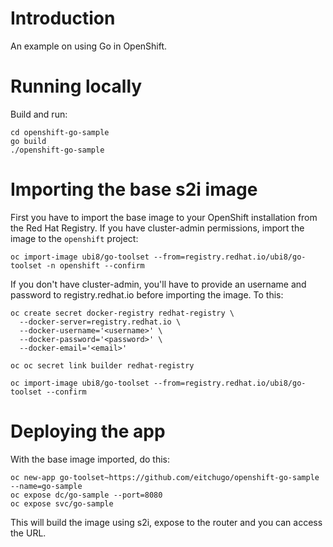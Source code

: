 # Introduction

An example on using Go in OpenShift.

# Running locally

Build and run:

```
cd openshift-go-sample
go build
./openshift-go-sample
```

# Importing the base s2i image

First you have to import the base image to your OpenShift installation from
the Red Hat Registry. If you have cluster-admin permissions, import the image
to the `openshift` project:

```
oc import-image ubi8/go-toolset --from=registry.redhat.io/ubi8/go-toolset -n openshift --confirm
```

If you don't have cluster-admin, you'll have to provide an username and
password to registry.redhat.io before importing the image. To this:

```
oc create secret docker-registry redhat-registry \
  --docker-server=registry.redhat.io \
  --docker-username='<username>' \
  --docker-password='<password>' \
  --docker-email='<email>'

oc oc secret link builder redhat-registry

oc import-image ubi8/go-toolset --from=registry.redhat.io/ubi8/go-toolset --confirm
```

# Deploying the app

With the base image imported, do this:

```
oc new-app go-toolset~https://github.com/eitchugo/openshift-go-sample --name=go-sample
oc expose dc/go-sample --port=8080
oc expose svc/go-sample
```

This will build the image using s2i, expose to the router and you can access
the URL.
